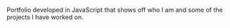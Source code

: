 Portfolio developed in JavaScript that shows off who I am and some of the projects I have worked on.

